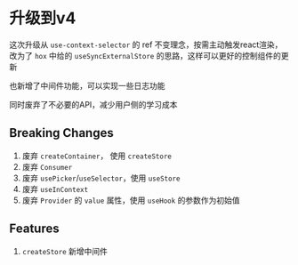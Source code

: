 # 升级到v4

这次升级从 `use-context-selector` 的 ref 不变理念，按需主动触发react渲染，改为了 `hox` 中给的 `useSyncExternalStore` 的思路，这样可以更好的控制组件的更新

也新增了中间件功能，可以实现一些日志功能

同时废弃了不必要的API，减少用户侧的学习成本

## Breaking Changes

1. 废弃 `createContainer`， 使用 `createStore`
2. 废弃 `Consumer`
3. 废弃 `usePicker`/`useSelector`，使用 `useStore`
4. 废弃 `useInContext`
5. 废弃 `Provider` 的 `value` 属性，使用 `useHook` 的参数作为初始值

## Features

1. `createStore` 新增中间件
